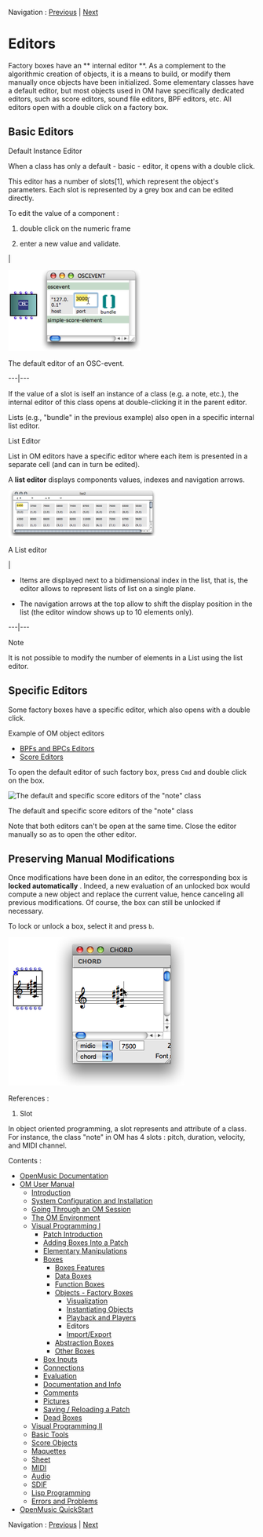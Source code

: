 Navigation : [Previous](1-Play "page précédente\(Playback and
Players\)") | [Next](4-ImportExport "page
suivante\(Import/Export\)")


# Editors

Factory boxes have an ** internal editor **. As a complement to the
algorithmic creation of objects, it is a means to build, or modify them
manually once objects have been initialized. Some elementary classes have a
default editor, but most objects used in OM have specifically dedicated
editors, such as score editors, sound file editors, BPF editors, etc. All
editors open with a double click on a factory box.

## Basic Editors

Default Instance Editor

When a class has only a default - basic - editor, it opens with a double
click.

This editor has a number of slots[1], which represent the object's parameters.
Each slot is represented by a grey box and can be edited directly.

To edit the value of a component :

  1. double click on the numeric frame

  2. enter a new value and validate.

|

![The default editor of an OSC-event.](../res/defedit-edit.png)

The default editor of an OSC-event.  
  
---|---  
  
If the value of a slot is iself an instance of a class (e.g. a note, etc.),
the internal editor of this class opens at double-clicking it in the parent
editor.

Lists (e.g., "bundle" in the previous example) also open in a specific
internal list editor.

List Editor

List in OM editors have a specific editor where each item is presented in a
separate cell (and can in turn be edited).

A  **list editor** displays components values, indexes and navigation arrows.

[![A List editor](../res/listeditor-2_1.png)](../res/listeditor-2.png "Cliquez
pour agrandir")

A List editor

|

  * Items are displayed next to a bidimensional index in the list, that is, the editor allows to represent lists of list on a single plane.

  * The navigation arrows at the top allow to shift the display position in the list (the editor window shows up to 10 elements only).

  
  
---|---  
  
Note

It is not possible to modify the number of elements in a List using the list
editor.

## Specific Editors

Some factory boxes have a specific editor, which also opens with a double
click.

Example of OM object editors

  * [BPFs and BPCs Editors](BPFEditors)
  * [Score Editors](ScoreEditors)

To open the default editor of such factory box, press `Cmd` and double click
on the box.

![The default and specific score editors of the "note"
class](../res/noteeditors.png)

The default and specific score editors of the "note" class

Note that both editors can't be open at the same time. Close the editor
manually so as to open the other editor.

## Preserving Manual Modifications

Once modifications have been done in an editor, the corresponding box is
**locked automatically** . Indeed, a new evaluation of an unlocked box would
compute a new object and replace the current value, hence canceling all
previous modifications. Of course, the box can still be unlocked if necessary.

To lock or unlock a box, select it and press `b`.

![](../res/addlock.png)

References :

  1. Slot

In object oriented programming, a slot represents and attribute of a class.
For instance, the class "note" in OM has 4 slots : pitch, duration, velocity,
and MIDI channel.

Contents :

  * [OpenMusic Documentation](OM-Documentation)
  * [OM User Manual](OM-User-Manual)
    * [Introduction](00-Contents)
    * [System Configuration and Installation](Installation)
    * [Going Through an OM Session](Goingthrough)
    * [The OM Environment](Environment)
    * [Visual Programming I](BasicVisualProgramming)
      * [Patch Introduction](ProgrammingIntro)
      * [Adding Boxes Into a Patch](AddingBoxes)
      * [Elementary Manipulations](ElementaryManips)
      * [Boxes](Boxes)
        * [Boxes Features](GraphicFeatures)
        * [Data Boxes](DataBox)
        * [Function Boxes](FunctionBoxes)
        * [Objects - Factory Boxes](FactoryBoxes)
          * [Visualization](1-Visualization)
          * [Instantiating Objects](2-Instanciation)
          * [Playback and Players](1-Play)
          * Editors
          * [Import/Export](4-ImportExport)
        * [Abstraction Boxes](AbsBoxesIntro)
        * [Other Boxes](OtherBoxes)
      * [Box Inputs](BoxInputs)
      * [Connections](Connections)
      * [Evaluation](Evaluation)
      * [Documentation and Info](DocAndInfo)
      * [Comments](Comments)
      * [Pictures](Pictures)
      * [Saving / Reloading a Patch](SavingPatch)
      * [Dead Boxes](DeadBox)
    * [Visual Programming II](AdvancedVisualProgramming)
    * [Basic Tools](BasicObjects)
    * [Score Objects](ScoreObjects)
    * [Maquettes](Maquettes)
    * [Sheet](Sheet)
    * [MIDI](MIDI)
    * [Audio](Audio)
    * [SDIF](SDIF)
    * [Lisp Programming](Lisp)
    * [Errors and Problems](errors)
  * [OpenMusic QuickStart](QuickStart-Chapters)

Navigation : [Previous](1-Play "page précédente\(Playback and
Players\)") | [Next](4-ImportExport "page
suivante\(Import/Export\)")

